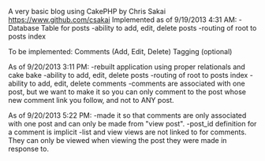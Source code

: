 A very basic blog using CakePHP by Chris Sakai https://www.github.com/csakai
Implemented as of 9/19/2013 4:31 AM:
-Database Table for posts
-ability to add, edit, delete posts
-routing of root to posts index

To be implemented:
Comments (Add, Edit, Delete)
Tagging (optional)

As of 9/20/2013 3:11 PM:
-rebuilt application using proper relationals and cake bake
-ability to add, edit, delete posts
-routing of root to posts index
-ability to add, edit, delete comments
-comments are associated with one post, but we want to make it so  you can only comment to the post whose new comment link you follow, and not to ANY post.

As of 9/20/2013 5:22 PM:
-made it so that comments are only associated with one post and can only be made from "view post".
-post_id definition for a comment is implicit
-list and view views are not linked to for comments. They can only be viewed when viewing the post they were made in response to.